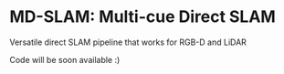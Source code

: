# MD-SLAM: Multi-cue Direct SLAM
Versatile direct SLAM pipeline that works for RGB-D and LiDAR

Code will be soon available :)
